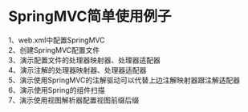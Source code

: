 # SpringMVC简单使用例子

1、web.xml中配置SpringMVC<br />
2、创建SpringMVC配置文件<br />
3、演示配置文件的处理器映射器、处理器适配器<br />
4、演示注解的处理器映射器、处理器适配器<br />
5、演示使用SpringMVC的注解驱动可以代替上边注解映射器跟注解适配器<br />
6、演示使用Spring的组件扫描<br />
7、演示使用视图解析器配置视图前缀后缀<br />
